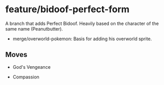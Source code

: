 # feature/bidoof-perfect-form

A branch that adds Perfect Bidoof. Heavily based on the character of the same name (Peanutbutter).

- merge/overworld-pokemon: Basis for adding his overworld sprite.

## Moves

- God's Vengeance

- Compassion
